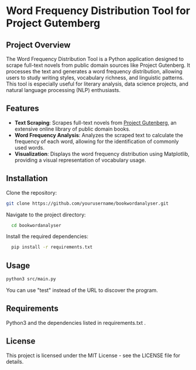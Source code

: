 # Word Frequency Distribution Tool for Project Gutemberg

## Project Overview
The Word Frequency Distribution Tool is a Python application designed to scrape full-text novels from public domain sources like Project Gutenberg. It processes the text and generates a word frequency distribution, allowing users to study writing styles, vocabulary richness, and linguistic patterns. This tool is especially useful for literary analysis, data science projects, and natural language processing (NLP) enthusiasts.

## Features
- **Text Scraping**: Scrapes full-text novels from [Project Gutenberg](https://www.gutenberg.org/), an extensive online library of public domain books.
- **Word Frequency Analysis**: Analyzes the scraped text to calculate the frequency of each word, allowing for the identification of commonly used words.
- **Visualization**: Displays the word frequency distribution using Matplotlib, providing a visual representation of vocabulary usage.

## Installation
Clone the repository:
   ```bash
   git clone https://github.com/yourusername/bookwordanalyser.git
   ```
Navigate to the project directory:
  ```bash
    cd bookwordanalyser
  ```
Install the required dependencies:
  ```bash
    pip install -r requirements.txt
  ```
## Usage
  ```bash
  python3 src/main.py
  ```
You can use "test" instead of the URL to discover the program.

## Requirements
Python3 and the dependencies listed in requirements.txt .

## License
This project is licensed under the MIT License - see the LICENSE file for details.
